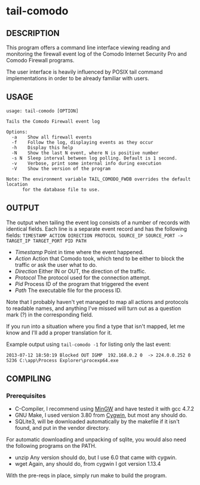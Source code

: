 tail-comodo
===========

DESCRIPTION
-----------
This program offers a command line interface viewing reading and monitoring the
firewall event log of the Comodo Internet Security Pro and Comodo Firewall
programs.

The user interface is heavily influenced by POSIX tail command implementations
in order to be already familiar with users.

USAGE
-----
    usage: tail-comodo [OPTION]
    
    Tails the Comodo Firewall event log
    
    Options:
      -a    Show all firewall events
      -f    Follow the log, displaying events as they occur
      -h    Display this help
      -N    Show the last N event, where N is positive number
      -s N  Sleep interval between log polling. Default is 1 second.
      -v    Verbose, print some internal info during execution
      -V    Show the version of the program
    
    Note: The environment variable TAIL_COMODO_FWDB overrides the default location
          for the database file to use.

OUTPUT
------
The output when tailing the event log consists of a number of records with
identical fields. Each line is a separate event record and has the following
fields:
`TIMESTAMP ACTION DIRECTION PROTOCOL SOURCE_IP SOURCE_PORT -> TARGET_IP TARGET_PORT PID PATH`

* *Timestamp*  Point in time where the event happened.
* *Action*     Action that Comodo took, which tend to be either to block the traffic or ask the user what to do.
* *Direction*  Either IN or OUT, the direction of the traffic.
* *Protocol*   The protocol used for the connection attempt.
* *Pid*        Process ID of the program that triggered the event
* *Path*       The executable file for the process ID.

Note that I probably haven't yet managed to map all actions and protocols to 
readable names, and anything I've missed will turn out as a question mark (?)
in the corresponding field.

If you run into a situation where you find a type that isn't mapped, let me
know and I'll add a proper translation for it.

Example output using `tail-comodo -1` for listing only the last event:

`2013-07-12 18:50:19 Blocked OUT IGMP  192.168.0.2 0  -> 224.0.0.252 0  5236 C:\app\Process Explorer\procexp64.exe`

COMPILING
---------
### Prerequisites ###
* C-Compiler, I recommend using [MinGW][1] and have tested it with gcc 4.7.2 
* GNU Make, I used version 3.80 from [Cygwin][2], but most any should do.
* SQLite3, will be downloaded automatically by the makefile if it isn't found, and put in the vendor directory.

For automatic downloading and unpacking of sqlite, you would also need the
following programs on the PATH.
* unzip       Any version should do, but I use 6.0 that came with cygwin.
* wget        Again, any should do, from cygwin I got version 1.13.4

With the pre-reqs in place, simply run make to build the program.

[1]: http://www.mingw.org/
[2]: http://www.cygwin.com/
